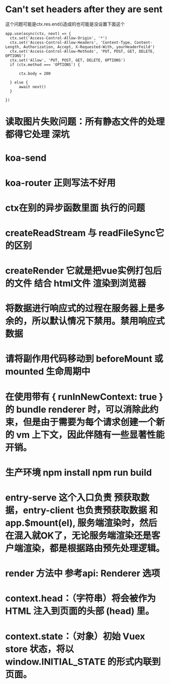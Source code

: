 # Can't set headers after they are sent
这个问题可能是ctx.res.end()造成的也可能是没设置下面这个
```
app.use(async(ctx, next) => {
  ctx.set('Access-Control-Allow-Origin', '*')
  ctx.set('Access-Control-Allow-Headers', 'Content-Type, Content-Length, Authorization, Accept, X-Requested-With, yourHeaderFeild')
  ctx.set('Access-Control-Allow-Methods', 'PUT, POST, GET, DELETE, OPTIONS')
  ctx.set('Allow', 'PUT, POST, GET, DELETE, OPTIONS')
  if (ctx.method === 'OPTIONS') {

      ctx.body = 200

  } else {
      await next()
  }

})
```
# 读取图片失败问题：所有静态文件的处理 都得它处理 深坑
# koa-send

# koa-router 正则写法不好用

# ctx在别的异步函数里面 执行的问题

# createReadStream 与 readFileSync它的区别


# createRender 它就是把vue实例打包后的文件 结合 html文件  渲染到浏览器

# 将数据进行响应式的过程在服务器上是多余的，所以默认情况下禁用。禁用响应式数据

# 请将副作用代码移动到 beforeMount 或 mounted 生命周期中

# 在使用带有 { runInNewContext: true } 的 bundle renderer 时，可以消除此约束，但是由于需要为每个请求创建一个新的 vm 上下文，因此伴随有一些显著性能开销。

# 生产环境 npm install npm run build
# entry-serve 这个入口负责 预获取数据，entry-client 也负责预获取数据 和 app.$mount(el), 服务端渲染时，然后在混入就OK了，无论服务端渲染还是客户端渲染，都是根据路由预先处理逻辑。

# render 方法中 参考api: Renderer 选项
  # context.head：（字符串）将会被作为 HTML 注入到页面的头部 (head) 里。
  # context.state：（对象）初始 Vuex store 状态，将以 window.__INITIAL_STATE__ 的形式内联到页面。


